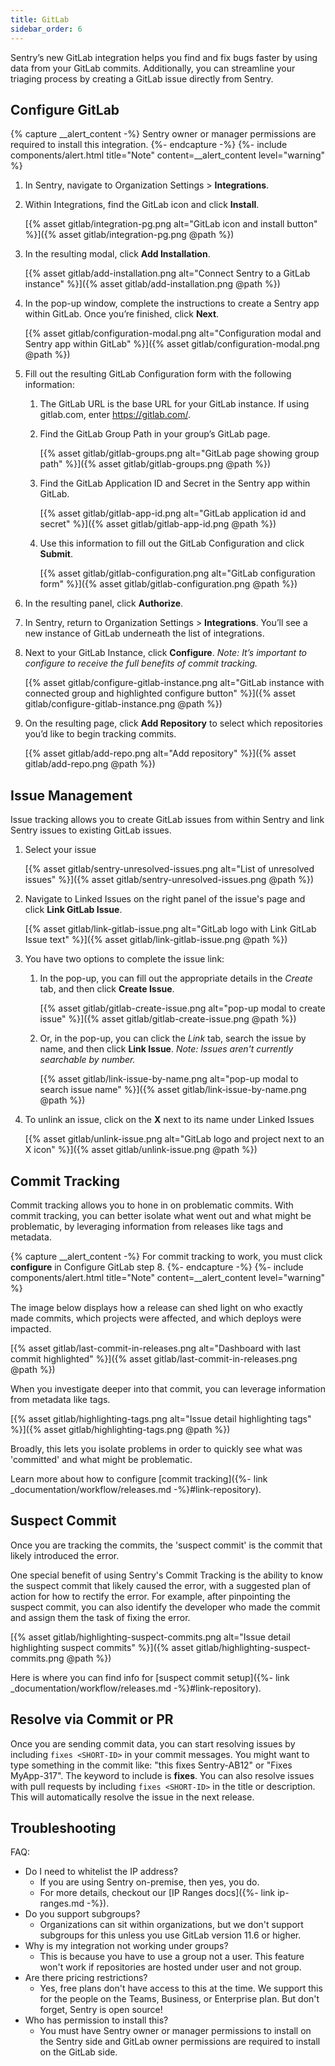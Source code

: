 ```yaml
---
title: GitLab
sidebar_order: 6
---
```


Sentry’s new GitLab integration helps you find and fix bugs faster by using data from your GitLab commits. Additionally, you can streamline your triaging process by creating a GitLab issue directly from Sentry.

## Configure GitLab

{% capture __alert_content -%}
Sentry owner or manager permissions are required to install this integration.
{%- endcapture -%}
{%- include components/alert.html
  title="Note"
  content=__alert_content
  level="warning"
%}

1. In Sentry, navigate to Organization Settings > **Integrations**.

1. Within Integrations, find the GitLab icon and click **Install**.

    [{% asset gitlab/integration-pg.png alt="GitLab icon and install button" %}]({% asset gitlab/integration-pg.png @path %})

1. In the resulting modal, click **Add Installation**.

    [{% asset gitlab/add-installation.png alt="Connect Sentry to a GitLab instance" %}]({% asset gitlab/add-installation.png @path %})

1. In the pop-up window, complete the instructions to create a Sentry app within GitLab. Once you’re finished, click **Next**.

    [{% asset gitlab/configuration-modal.png alt="Configuration modal and Sentry app within GitLab" %}]({% asset gitlab/configuration-modal.png @path %})

1. Fill out the resulting GitLab Configuration form with the following information:

    1. The GitLab URL is the base URL for your GitLab instance. If using gitlab.com, enter https://gitlab.com/.

    1. Find the GitLab Group Path in your group’s GitLab page.

        [{% asset gitlab/gitlab-groups.png alt="GitLab page showing group path" %}]({% asset gitlab/gitlab-groups.png @path %})

    1. Find the GitLab Application ID and Secret in the Sentry app within GitLab.

        [{% asset gitlab/gitlab-app-id.png alt="GitLab application id and secret" %}]({% asset gitlab/gitlab-app-id.png @path %})

    1. Use this information to fill out the GitLab Configuration and click **Submit**.
    
        [{% asset gitlab/gitlab-configuration.png alt="GitLab configuration form" %}]({% asset gitlab/gitlab-configuration.png @path %})

1. In the resulting panel, click **Authorize**.

1. In Sentry, return to Organization Settings > **Integrations**. You’ll see a new instance of GitLab underneath the list of integrations.

1. Next to your GitLab Instance, click **Configure**. _Note: It’s important to configure to receive the full benefits of commit tracking._

    [{% asset gitlab/configure-gitlab-instance.png alt="GitLab instance with connected group and highlighted configure button" %}]({% asset gitlab/configure-gitlab-instance.png @path %})

1. On the resulting page, click **Add Repository** to select which repositories you’d like to begin tracking commits.

    [{% asset gitlab/add-repo.png alt="Add repository" %}]({% asset gitlab/add-repo.png @path %})

## Issue Management
Issue tracking allows you to create GitLab issues from within Sentry and link Sentry issues to existing GitLab issues.

1. Select your issue

    [{% asset gitlab/sentry-unresolved-issues.png alt="List of unresolved issues" %}]({% asset gitlab/sentry-unresolved-issues.png @path %})

1. Navigate to Linked Issues on the right panel of the issue's page and click **Link GitLab Issue**.
    
    [{% asset gitlab/link-gitlab-issue.png alt="GitLab logo with Link GitLab Issue text" %}]({% asset gitlab/link-gitlab-issue.png @path %}) 

1. You have two options to complete the issue link:

    1. In the pop-up, you can fill out the appropriate details in the _Create_ tab, and then click **Create Issue**.
    
        [{% asset gitlab/gitlab-create-issue.png alt="pop-up modal to create issue" %}]({% asset gitlab/gitlab-create-issue.png @path %})
    
    1. Or, in the pop-up, you can click the _Link_ tab, search the issue by name, and then click **Link Issue**. _Note: Issues aren't currently searchable by number._
    
        [{% asset gitlab/link-issue-by-name.png alt="pop-up modal to search issue name" %}]({% asset gitlab/link-issue-by-name.png @path %})

1. To unlink an issue, click on the **X** next to its name under Linked Issues

    [{% asset gitlab/unlink-issue.png alt="GitLab logo and project next to an X icon" %}]({% asset gitlab/unlink-issue.png @path %})
    
## Commit Tracking

Commit tracking allows you to hone in on problematic commits. With commit tracking, you can better isolate what went out and what might be problematic, by leveraging information from releases like tags and metadata.

{% capture __alert_content -%}
For commit tracking to work, you must click **configure** in Configure GitLab step 8.
{%- endcapture -%}
{%- include components/alert.html
  title="Note"
  content=__alert_content
  level="warning"
%}

The image below displays how a release can shed light on who exactly made commits, which projects were affected, and which deploys were impacted.

[{% asset gitlab/last-commit-in-releases.png alt="Dashboard with last commit highlighted" %}]({% asset gitlab/last-commit-in-releases.png @path %})

When you investigate deeper into that commit, you can leverage information from metadata like tags.

[{% asset gitlab/highlighting-tags.png alt="Issue detail highlighting tags" %}]({% asset gitlab/highlighting-tags.png @path %})

Broadly, this lets you isolate problems in order to quickly see what was 'committed' and what might be problematic.

Learn more about how to configure [commit tracking]({%- link _documentation/workflow/releases.md -%}#link-repository).

## Suspect Commit

Once you are tracking the commits, the 'suspect commit' is the commit that likely introduced the error.

One special benefit of using Sentry's Commit Tracking is the ability to know the suspect commit that likely caused the error, with a suggested plan of action for how to rectify the error. For example, after pinpointing the suspect commit, you can also identify the developer who made the commit and assign them the task of fixing the error. 

[{% asset gitlab/highlighting-suspect-commits.png alt="Issue detail highlighting suspect commits" %}]({% asset gitlab/highlighting-suspect-commits.png @path %})

Here is where you can find info for [suspect commit setup]({%- link _documentation/workflow/releases.md -%}#link-repository).

## Resolve via Commit or PR

Once you are sending commit data, you can start resolving issues by including `fixes <SHORT-ID>` in your commit messages. You might want to type something in the commit like: "this fixes Sentry-AB12" or "Fixes MyApp-317". The keyword to include is **fixes**. You can also resolve issues with pull requests by including `fixes <SHORT-ID>` in the title or description. This will automatically resolve the issue in the next release. 

## Troubleshooting

FAQ:
- Do I need to whitelist the IP address?
    - If you are using Sentry on-premise, then yes, you do.
    - For more details, checkout our [IP Ranges docs]({%- link ip-ranges.md -%}).
- Do you support subgroups?
    - Organizations can sit within organizations, but we don't support subgroups for this unless you use GitLab version 11.6 or higher.
- Why is my integration not working under groups?
    - This is because you have to use a group not a user. This feature won't work if repositories are hosted under user and not group.
- Are there pricing restrictions?
    - Yes, free plans don't have access to this at the time. We support this for the people on the Teams, Business, or Enterprise plan. But don't forget, Sentry is open source!
- Who has permission to install this?
    - You must have Sentry owner or manager permissions to install on the Sentry side and GitLab owner permissions are required to install on the GitLab side. 
        